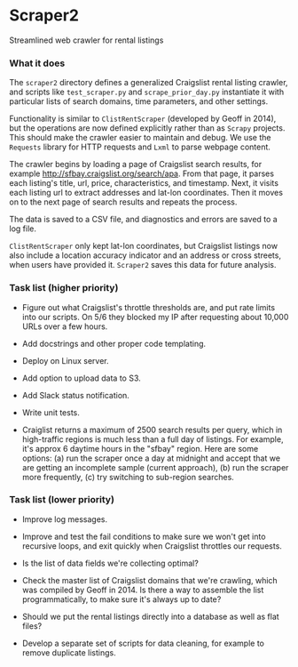 # Scraper2

Streamlined web crawler for rental listings


### What it does

The `scraper2` directory defines a generalized Craigslist rental listing crawler, and scripts like `test_scraper.py` and `scrape_prior_day.py` instantiate it with particular lists of search domains, time parameters, and other settings. 

Functionality is similar to `ClistRentScraper` (developed by Geoff in 2014), but the operations are now defined explicitly rather than as `Scrapy` projects. This should make the crawler easier to maintain and debug. We use the `Requests` library for HTTP requests and `Lxml` to parse webpage content. 

The crawler begins by loading a page of Craigslist search results, for example http://sfbay.craigslist.org/search/apa. From that page, it parses each listing's title, url, price, characteristics, and timestamp. Next, it visits each listing url to extract addresses and lat-lon coordinates. Then it moves on to the next page of search results and repeats the process. 

The data is saved to a CSV file, and diagnostics and errors are saved to a log file.

`ClistRentScraper` only kept lat-lon coordinates, but Craigslist listings now also include a location accuracy indicator and an address or cross streets, when users have provided it. `Scraper2` saves this data for future analysis.


### Task list (higher priority)

- Figure out what Craigslist's throttle thresholds are, and put rate limits into our scripts. On 5/6 they blocked my IP after requesting about 10,000 URLs over a few hours.

- Add docstrings and other proper code templating.

- Deploy on Linux server.

- Add option to upload data to S3.

- Add Slack status notification.

- Write unit tests.

- Craiglist returns a maximum of 2500 search results per query, which in high-traffic regions is much less than a full day of listings. For example, it's approx 6 daytime hours in the "sfbay" region. Here are some options: (a) run the scraper once a day at midnight and accept that we are getting an incomplete sample (current approach), (b) run the scraper more frequently, (c) try switching to sub-region searches.


### Task list (lower priority)

- Improve log messages.

- Improve and test the fail conditions to make sure we won't get into recursive loops, and exit quickly when Craigslist throttles our requests.

- Is the list of data fields we're collecting optimal? 

- Check the master list of Craigslist domains that we're crawling, which was compiled by Geoff in 2014. Is there a way to assemble the list programmatically, to make sure it's always up to date?

- Should we put the rental listings directly into a database as well as flat files?

- Develop a separate set of scripts for data cleaning, for example to remove duplicate listings.
